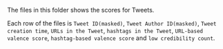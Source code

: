 The files in this folder shows the scores for Tweets. 

Each row of the files is `Tweet ID(masked)`, `Tweet Author ID(masked)`, `Tweet creation time`,
`URLs in the Tweet`, `hashtags in the Tweet`, `URL-based valence score`, `hashtag-based valence score`
and `low credibility count`.

